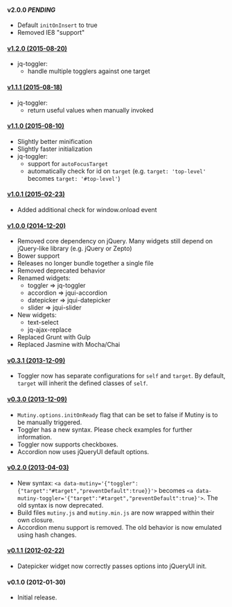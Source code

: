 #### v2.0.0 *PENDING*

* Default `initOnInsert` to true
* Removed IE8 "support"

#### [v1.2.0 (2015-08-20)](https://github.com/enova/mutiny/compare/v1.1.1...v1.2.0)

* jq-toggler:
  * handle multiple togglers against one target

#### [v1.1.1 (2015-08-18)](https://github.com/enova/mutiny/compare/v1.1.0...v1.1.1)

* jq-toggler:
  * return useful values when manually invoked

#### [v1.1.0 (2015-08-10)](https://github.com/enova/mutiny/compare/v1.0.1...v1.1.0)

* Slightly better minification
* Slightly faster initialization
* jq-toggler:
  * support for `autoFocusTarget`
  * automatically check for id on `target` (e.g. `target: 'top-level'` becomes `target: '#top-level'`)

#### [v1.0.1 (2015-02-23)](https://github.com/enova/mutiny/compare/v1.0.0...v1.0.1)

* Added additional check for window.onload event

#### [v1.0.0 (2014-12-20)](https://github.com/enova/mutiny/compare/0.3.1...v1.0.0)

* Removed core dependency on jQuery. Many widgets still depend on jQuery-like library (e.g. jQuery or Zepto)
* Bower support
* Releases no longer bundle together a single file
* Removed deprecated behavior
* Renamed widgets:
  * toggler => jq-toggler
  * accordion => jqui-accordion
  * datepicker => jqui-datepicker
  * slider => jqui-slider
* New widgets:
  * text-select
  * jq-ajax-replace
* Replaced Grunt with Gulp
* Replaced Jasmine with Mocha/Chai

#### [v0.3.1 (2013-12-09)](https://github.com/enova/mutiny/compare/0.3.0...0.3.1)

* Toggler now has separate configurations for `self` and `target`.  By default,
  `target` will inherit the defined classes of `self`.

#### [v0.3.0 (2013-12-09)](https://github.com/enova/mutiny/compare/0.2.0...0.3.0)

* `Mutiny.options.initOnReady` flag that can be set to false if Mutiny is to be
  manually triggered.
* Toggler has a new syntax.  Please check examples for further information.
* Toggler now supports checkboxes.
* Accordion now uses jQueryUI default options.

#### [v0.2.0 (2013-04-03)](https://github.com/enova/mutiny/compare/0.1.0...0.2.0)

* New syntax: `<a data-mutiny='{"toggler":{"target":"#target","preventDefault":true}}'>`
  becomes `<a data-mutiny-toggler='{"target":"#target","preventDefault":true}'>`.
  The old syntax is now deprecated.
* Build files `mutiny.js` and `mutiny.min.js` are now wrapped within their own
  closure.
* Accordion menu support is removed.  The old behavior is now emulated using
  hash changes.

#### [v0.1.1 (2012-02-22)](https://github.com/enova/mutiny/compare/0.1.0...0.1.1)

* Datepicker widget now correctly passes options into jQueryUI init.

#### v0.1.0 (2012-01-30)

* Initial release.
